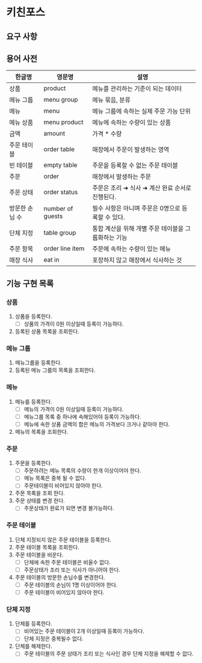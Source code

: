 # 키친포스

## 요구 사항

## 용어 사전

| 한글명 | 영문명 | 설명 |
| --- | --- | --- |
| 상품 | product | 메뉴를 관리하는 기준이 되는 데이터 |
| 메뉴 그룹 | menu group | 메뉴 묶음, 분류 |
| 메뉴 | menu | 메뉴 그룹에 속하는 실제 주문 가능 단위 |
| 메뉴 상품 | menu product | 메뉴에 속하는 수량이 있는 상품 |
| 금액 | amount | 가격 * 수량 |
| 주문 테이블 | order table | 매장에서 주문이 발생하는 영역 |
| 빈 테이블 | empty table | 주문을 등록할 수 없는 주문 테이블 |
| 주문 | order | 매장에서 발생하는 주문 |
| 주문 상태 | order status | 주문은 조리 ➜ 식사 ➜ 계산 완료 순서로 진행된다. |
| 방문한 손님 수 | number of guests | 필수 사항은 아니며 주문은 0명으로 등록할 수 있다. |
| 단체 지정 | table group | 통합 계산을 위해 개별 주문 테이블을 그룹화하는 기능 |
| 주문 항목 | order line item | 주문에 속하는 수량이 있는 메뉴 |
| 매장 식사 | eat in | 포장하지 않고 매장에서 식사하는 것 |

## 기능 구현 목록

### 상품
1. 상품을 등록한다.
    - [ ] 상품의 가격이 0원 이상일때 등록이 가능하다.
2. 등록된 상품 목록을 조회한다.

### 메뉴 그룹
1. 메뉴그룹을 등록한다.
2. 등록된 메뉴 그룹의 목록을 조회한다.

### 메뉴
1. 메뉴를 등록한다.
    - [ ] 메뉴의 가격이 0원 이상일때 등록이 가능하다.
    - [ ] 메뉴그룹 목록 중 하나에 속해있어야 등록이 가능하다.
    - [ ] 메뉴에 속한 상품 금액의 합은 메뉴의 가격보다 크거나 같아야 한다.
2. 메뉴의 목록을 조회한다.

### 주문
1. 주문을 등록한다.
   - [ ] 주문하려는 메뉴 목록의 수량이 한개 이상이어야 한다.
   - [ ] 메뉴 목록은 중복 될 수 없다.
   - [ ] 주문테이블이 비어있지 않아야 한다.
2. 주문 목록을 조회 한다.
3. 주문 상태를 변경 한다.
   - [ ] 주문상태가 완료가 되면 변경 불가능하다.

### 주문 테이블
1. 단체 지정되지 않은 주문 테이블을 등록한다.
2. 주문 테이블 목록을 조회한다.
3. 주문 테이블을 비운다.
   - [ ] 단체에 속한 주문 테이블은 비울수 없다.
   - [ ] 주문상태가 조리 또는 식사가 아니어야 한다.
4. 주문 테이블의 방문한 손님수를 변경한다.
   - [ ] 주문 테이블의 손님이 1명 이상이어야 한다.
   - [ ] 주문 테이블이 비어있지 않아야 한다.

### 단체 지정
1. 단체를 등록한다.
   - [ ] 비어있는 주문 테이블이 2개 이상일때 등록이 가능하다.
   - [ ] 단체 지정은 중복될수 없다.
2. 단체를 해제한다.
   - [ ] 주문 테이블의 주문 상태가 조리 또는 식사인 경우 단체 지정을 해제할 수 없다.